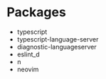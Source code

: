 # Packages
* typescript
* typescript-language-server
* diagnostic-languageserver
* eslint_d
* n
* neovim
